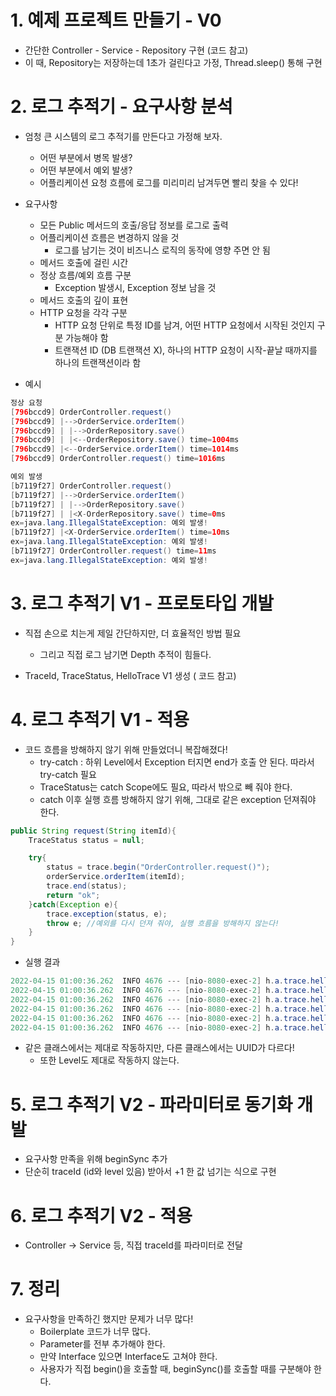# 1. 예제 프로젝트 만들기 - V0

- 간단한 Controller - Service - Repository 구현 (코드 참고)
- 이 때, Repository는 저장하는데 1초가 걸린다고 가정, Thread.sleep() 통해 구현

# 2. 로그 추적기 - 요구사항 분석

- 엄청 큰 시스템의 로그 추적기를 만든다고 가정해 보자.
    - 어떤 부분에서 병목 발생?
    - 어떤 부분에서 예외 발생?
    - 어플리케이션 요청 흐름에 로그를 미리미리 남겨두면 빨리 찾을 수 있다!

- 요구사항
    - 모든 Public 메서드의 호출/응답 정보를 로그로 출력
    - 어플리케이션 흐름은 변경하지 않을 것
        - 로그를 남기는 것이 비즈니스 로직의 동작에 영향 주면 안 됨
    - 메서드 호출에 걸린 시간
    - 정상 흐름/예외 흐름 구분
        - Exception 발생시, Exception 정보 남을 것
    - 메서드 호출의 깊이 표현
    - HTTP 요청을 각각 구분
        - HTTP 요청 단위로 특정 ID를 남겨, 어떤 HTTP 요청에서 시작된 것인지 구분 가능해야 함
        - 트랜잭션 ID (DB 트랜잭션 X), 하나의 HTTP 요청이 시작-끝날 때까지를 하나의 트랜잭션이라 함
- 예시

```java
정상 요청
[796bccd9] OrderController.request()
[796bccd9] |-->OrderService.orderItem()
[796bccd9] | |-->OrderRepository.save()
[796bccd9] | |<--OrderRepository.save() time=1004ms
[796bccd9] |<--OrderService.orderItem() time=1014ms
[796bccd9] OrderController.request() time=1016ms

예외 발생
[b7119f27] OrderController.request()
[b7119f27] |-->OrderService.orderItem()
[b7119f27] | |-->OrderRepository.save()
[b7119f27] | |<X-OrderRepository.save() time=0ms
ex=java.lang.IllegalStateException: 예외 발생!
[b7119f27] |<X-OrderService.orderItem() time=10ms
ex=java.lang.IllegalStateException: 예외 발생!
[b7119f27] OrderController.request() time=11ms
ex=java.lang.IllegalStateException: 예외 발생!
```

# 3. 로그 추적기 V1 - 프로토타입 개발

- 직접 손으로 치는게 제일 간단하지만, 더 효율적인 방법 필요
    - 그리고 직접 로그 남기면 Depth 추적이 힘들다.

- TraceId, TraceStatus, HelloTrace V1 생성 ( 코드 참고)

# 4. 로그 추적기 V1 - 적용

- 코드 흐름을 방해하지 않기 위해 만들었더니 복잡해졌다!
    - try-catch : 하위 Level에서 Exception 터지면 end가 호출 안 된다. 따라서 try-catch 필요
    - TraceStatus는 catch Scope에도 필요, 따라서 밖으로 빼 줘야 한다.
    - catch 이후 실행 흐름 방해하지 않기 위해, 그대로 같은 exception 던져줘야 한다.

```java
public String request(String itemId){
    TraceStatus status = null;

    try{
        status = trace.begin("OrderController.request()");
        orderService.orderItem(itemId);
        trace.end(status);
        return "ok";
    }catch(Exception e){
        trace.exception(status, e);
        throw e; //예외를 다시 던져 줘야, 실행 흐름을 방해하지 않는다!
    }
}
```

- 실행 결과

```java
2022-04-15 01:00:36.262  INFO 4676 --- [nio-8080-exec-2] h.a.trace.hellotrace.HelloTraceV1        : [6e4700a6] OrderController.request()
2022-04-15 01:00:36.262  INFO 4676 --- [nio-8080-exec-2] h.a.trace.hellotrace.HelloTraceV1        : [2e95dc3f] OrderService.request()
2022-04-15 01:00:36.262  INFO 4676 --- [nio-8080-exec-2] h.a.trace.hellotrace.HelloTraceV1        : [d58224d8] OrderRepository.request()
2022-04-15 01:00:36.262  INFO 4676 --- [nio-8080-exec-2] h.a.trace.hellotrace.HelloTraceV1        : [d58224d8] OrderRepository.request() time=0ms ex=java.lang.IllegalStateException: 예외 발생
2022-04-15 01:00:36.262  INFO 4676 --- [nio-8080-exec-2] h.a.trace.hellotrace.HelloTraceV1        : [2e95dc3f] OrderService.request() time=0ms ex=java.lang.IllegalStateException: 예외 발생
2022-04-15 01:00:36.262  INFO 4676 --- [nio-8080-exec-2] h.a.trace.hellotrace.HelloTraceV1        : [6e4700a6] OrderController.request() time=0ms ex=java.lang.IllegalStateException: 예외 발생
```

- 같은 클래스에서는 제대로 작동하지만, 다른 클래스에서는 UUID가 다르다!
    - 또한 Level도 제대로 작동하지 않는다.

# 5. 로그 추적기 V2 - 파라미터로 동기화 개발

- 요구사항 만족을 위해 beginSync 추가
- 단순히 traceId (id와 level 있음) 받아서 +1 한 값 넘기는 식으로 구현

# 6. 로그 추적기 V2 - 적용

- Controller → Service 등, 직접 traceId를 파라미터로 전달

# 7. 정리

- 요구사항을 만족하긴 했지만 문제가 너무 많다!
    - Boilerplate 코드가 너무 많다.
    - Parameter를 전부 추가해야 한다.
    - 만약 Interface 있으면 Interface도 고쳐야 한다.
    - 사용자가 직접 begin()을 호출할 때, beginSync()를 호출할 때를 구분해야 한다.